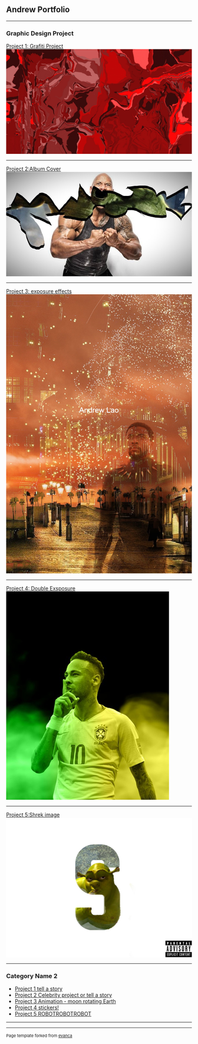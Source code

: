 ## Andrew  Portfolio

---

### Graphic Design Project

[Project 1: Grafiti Project](/sample_page)
<img src="images/Untitled.jpg?raw=true"/>

---
[Project 2:Album Cover](/pdf/sample_presentation.pdf)
<img src="images/HULK.jpg?raw=true"/>

---
[Project 3: exposure effects  ](http://example.com/)
<img src="images/black Panther.jpg?raw=true"/>

---

[Project 4: Double Exsposure  ](http://example.com/)
<img src="images/79-798251_neymar-brazil-png-2018-clipart-image-neymar-png-removebg-preview.jpg?raw=true"/>

---
[Project 5:Shrek image  ](http://example.com/)
<img src="images/shrek-pond-fart.jpg?raw=true"/>

---









### Category Name 2

- [Project 1 tell a story](https://trinket.io/library/trinkets/copy/f6f4e48732)
- [Project 2 Celebrity project or tell a story](https://trinket.io/library/trinkets/copy/2962f8b557)
- [Project 3 Animation - moon rotating Earth](https://trinket.io/library/trinkets/copy/1adf78ee4e)
- [Project 4 stickers!](https://trinket.io/library/trinkets/copy/18192d815f)
- [Project 5 ROBOTROBOTROBOT](https://trinket.io/library/trinkets/copy/5c25ba07c8)

---




---
<p style="font-size:11px">Page template forked from <a href="https://github.com/evanca/quick-portfolio">evanca</a></p>
<!-- Remove above link if you don't want to attibute -->

